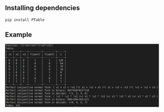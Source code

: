 ## **Installing dependencies**
    pip install PTable

## **Example**

!['aois_table.jpg](https://github.com/KonstantinS343/img_for_rep/raw/master/aois_table.jpg)